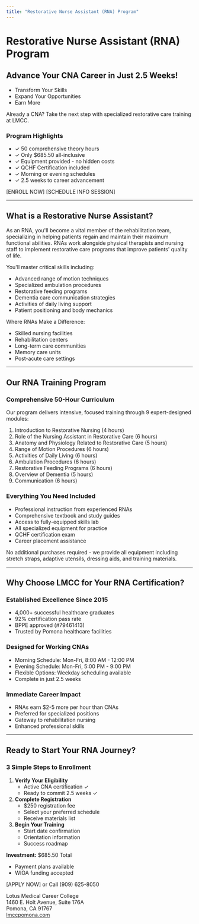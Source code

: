 ```yaml
---
title: "Restorative Nurse Assistant (RNA) Program"
---
```


# Restorative Nurse Assistant (RNA) Program

## Advance Your CNA Career in Just 2.5 Weeks!

- Transform Your Skills
- Expand Your Opportunities
- Earn More

Already a CNA? Take the next step with specialized restorative care training at LMCC.

### Program Highlights

- ✓ 50 comprehensive theory hours
- ✓ Only $685.50 all-inclusive
- ✓ Equipment provided - no hidden costs
- ✓ QCHF Certification included
- ✓ Morning or evening schedules
- ✓ 2.5 weeks to career advancement

[ENROLL NOW] [SCHEDULE INFO SESSION]

---

## What is a Restorative Nurse Assistant?

As an RNA, you'll become a vital member of the rehabilitation team, specializing in helping patients regain and maintain their maximum functional abilities. RNAs work alongside physical therapists and nursing staff to implement restorative care programs that improve patients' quality of life.

You'll master critical skills including:

- Advanced range of motion techniques
- Specialized ambulation procedures
- Restorative feeding programs
- Dementia care communication strategies
- Activities of daily living support
- Patient positioning and body mechanics

Where RNAs Make a Difference:

- Skilled nursing facilities
- Rehabilitation centers
- Long-term care communities
- Memory care units
- Post-acute care settings

---

## Our RNA Training Program

### Comprehensive 50-Hour Curriculum

Our program delivers intensive, focused training through 9 expert-designed modules:

1. Introduction to Restorative Nursing (4 hours)
2. Role of the Nursing Assistant in Restorative Care (6 hours)
3. Anatomy and Physiology Related to Restorative Care (5 hours)
4. Range of Motion Procedures (6 hours)
5. Activities of Daily Living (6 hours)
6. Ambulation Procedures (6 hours)
7. Restorative Feeding Programs (6 hours)
8. Overview of Dementia (5 hours)
9. Communication (6 hours)

### Everything You Need Included

- Professional instruction from experienced RNAs
- Comprehensive textbook and study guides
- Access to fully-equipped skills lab
- All specialized equipment for practice
- QCHF certification exam
- Career placement assistance

No additional purchases required - we provide all equipment including stretch straps, adaptive utensils, dressing aids, and training materials.

---

## Why Choose LMCC for Your RNA Certification?

### Established Excellence Since 2015

- 4,000+ successful healthcare graduates
- 92% certification pass rate
- BPPE approved (#79461413)
- Trusted by Pomona healthcare facilities

### Designed for Working CNAs

- Morning Schedule: Mon-Fri, 8:00 AM - 12:00 PM
- Evening Schedule: Mon-Fri, 5:00 PM - 9:00 PM
- Flexible Options: Weekday scheduling available
- Complete in just 2.5 weeks

### Immediate Career Impact

- RNAs earn $2-5 more per hour than CNAs
- Preferred for specialized positions
- Gateway to rehabilitation nursing
- Enhanced professional skills

---

## Ready to Start Your RNA Journey?

### 3 Simple Steps to Enrollment

1. **Verify Your Eligibility**
   - Active CNA certification ✓
   - Ready to commit 2.5 weeks ✓
2. **Complete Registration**
   - $250 registration fee
   - Select your preferred schedule
   - Receive materials list
3. **Begin Your Training**
   - Start date confirmation
   - Orientation information
   - Success roadmap

**Investment:** $685.50 Total

- Payment plans available
- WIOA funding accepted

[APPLY NOW] or Call (909) 625-8050

Lotus Medical Career College  
1460 E. Holt Avenue, Suite 176A  
Pomona, CA 91767  
[lmccpomona.com](http://lmccpomona.com)
